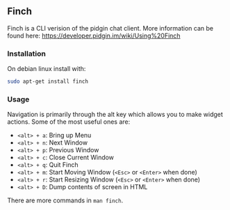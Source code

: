## Finch 

Finch is a CLI verision of the pidgin chat client. More information can be found here: https://developer.pidgin.im/wiki/Using%20Finch

### Installation

On debian linux install with:

```sh 
sudo apt-get install finch
```

### Usage

Navigation is primarily through the alt key which allows you to make widget actions. Some of the most useful ones are:

* ` <alt> + a `: Bring up Menu
* ` <alt> + n `: Next Window
* ` <alt> + p `: Previous Window
* ` <alt> + c `: Close Current Window
* ` <alt> + q `: Quit Finch
* ` <alt> + m `: Start Moving Window (`<Esc>` or `<Enter>` when done)
* ` <alt> + r `: Start Resizing Window (`<Esc>` or `<Enter>` when done)
* ` <alt> + D `: Dump contents of screen in HTML

There are more commands in `man finch`.
